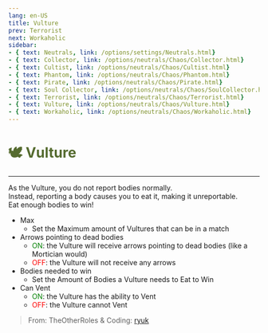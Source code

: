 ```yaml
---
lang: en-US
title: Vulture
prev: Terrorist
next: Workaholic
sidebar:
- { text: Neutrals, link: /options/settings/Neutrals.html}
- { text: Collector, link: /options/neutrals/Chaos/Collector.html}
- { text: Cultist, link: /options/neutrals/Chaos/Cultist.html}
- { text: Phantom, link: /options/neutrals/Chaos/Phantom.html}
- { text: Pirate, link: /options/neutrals/Chaos/Pirate.html}
- { text: Soul Collector, link: /options/neutrals/Chaos/SoulCollector.html}
- { text: Terrorist, link: /options/neutrals/Chaos/Terrorist.html}
- { text: Vulture, link: /options/neutrals/Chaos/Vulture.html}
- { text: Workaholic, link: /options/neutrals/Chaos/Workaholic.html}
---
```


# <font color="#556b2f">🕊️ <b>Vulture</b></font> <Badge text="Chaos" type="tip" vertical="middle"/>
---

As the Vulture, you do not report bodies normally.<br>
Instead, reporting a body causes you to eat it, making it unreportable.<br>
Eat enough bodies to win!
* Max
  * Set the Maximum amount of Vultures that can be in a match
* Arrows pointing to dead bodies
  * <font color=green>ON</font>: the Vulture will receive arrows pointing to dead bodies (like a Mortician would)
  * <font color=red>OFF</font>: the Vulture will not receive any arrows
* Bodies needed to win
  * Set the Amount of Bodies a Vulture needs to Eat to Win
* Can Vent
  * <font color=green>ON</font>: the Vulture has the ability to Vent
  * <font color=red>OFF</font>: the Vulture cannot Vent

> From: TheOtherRoles & Coding: [ryuk](#) 